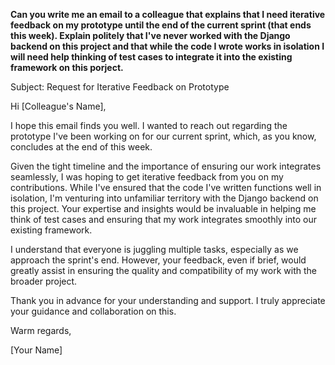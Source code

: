 **Can you write me an email to a colleague that explains that I need iterative feedback on my prototype until the end of the current sprint (that ends this week). Explain politely that I've never worked with the Django backend on this project and that while the code I wrote works in isolation I will need help thinking of test cases to integrate it into the existing framework on this porject.**

Subject: Request for Iterative Feedback on Prototype

Hi [Colleague's Name],

I hope this email finds you well. I wanted to reach out regarding the prototype I've been working on for our current sprint, which, as you know, concludes at the end of this week.

Given the tight timeline and the importance of ensuring our work integrates seamlessly, I was hoping to get iterative feedback from you on my contributions. While I've ensured that the code I've written functions well in isolation, I'm venturing into unfamiliar territory with the Django backend on this project. Your expertise and insights would be invaluable in helping me think of test cases and ensuring that my work integrates smoothly into our existing framework.

I understand that everyone is juggling multiple tasks, especially as we approach the sprint's end. However, your feedback, even if brief, would greatly assist in ensuring the quality and compatibility of my work with the broader project.

Thank you in advance for your understanding and support. I truly appreciate your guidance and collaboration on this.

Warm regards,

[Your Name]
